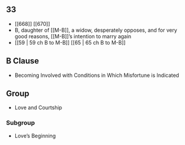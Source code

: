 ## 33
- [[668]] [[670]] 
- B, daughter of [[M-B]], a widow, desperately opposes, and for very good reasons, [[M-B]]’s intention to marry again
- [[59 | 59 ch B to M-B]] [[65 | 65 ch B to M-B]] 

## B Clause
- Becoming Involved with Conditions in Which Misfortune is Indicated

## Group
- Love and Courtship

### Subgroup
- Love’s Beginning

